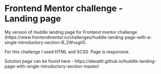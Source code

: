 # Frontend Mentor challenge - Landing page

<p>
  My version of Huddle landing page for Frontend mentor challenge (https://www.frontendmentor.io/challenges/huddle-landing-page-with-a-single-introductory-section-B_2Wvxgi0).
</p>
<p>For this challenge I used HTML and SCSS. Page is responsive.</p>
<p>Solution page can be found here - https://alexattt.github.io/huddle-landing-page-with-single-introductory-section-master/</p>
